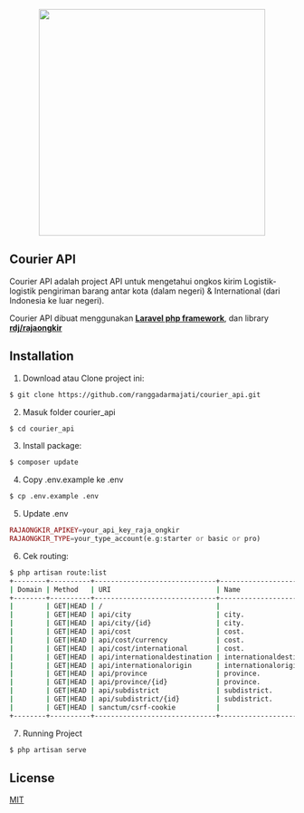 <p align="center"><a href="#" target="_blank"><img src="https://i.ibb.co/3v7HN7g/courier-api.png" width="400"></a></p>

## Courier API

Courier API adalah project API untuk mengetahui ongkos kirim Logistik-logistik pengiriman barang antar kota (dalam negeri) & International (dari Indonesia ke luar negeri).

Courier API dibuat menggunakan **[Laravel php framework](https://laravel.com)**, dan library **[rdj/rajaongkir](https://packagist.org/packages/rdj/rajaongkir)**



## Installation

1. Download atau Clone project ini:

```bash
$ git clone https://github.com/ranggadarmajati/courier_api.git
```
2. Masuk folder courier_api
```bash
$ cd courier_api
```
3. Install package:
```bash
$ composer update
```
4. Copy .env.example ke .env
```bash
$ cp .env.example .env
```
5. Update .env
```php
RAJAONGKIR_APIKEY=your_api_key_raja_ongkir
RAJAONGKIR_TYPE=your_type_account(e.g:starter or basic or pro)
```
6. Cek routing:
```bash
$ php artisan route:list
+--------+----------+------------------------------+---------------------------+---------------------------------------------------------------+------------+
| Domain | Method   | URI                          | Name                      | Action                                                        | Middleware |
+--------+----------+------------------------------+---------------------------+---------------------------------------------------------------+------------+
|        | GET|HEAD | /                            |                           | Closure                                                       | web        |
|        | GET|HEAD | api/city                     | city.                     | App\Http\Controllers\CityController@index                     | api        |
|        | GET|HEAD | api/city/{id}                | city.                     | App\Http\Controllers\CityController@show                      | api        |
|        | GET|HEAD | api/cost                     | cost.                     | App\Http\Controllers\CostController@index                     | api        |
|        | GET|HEAD | api/cost/currency            | cost.                     | App\Http\Controllers\CostController@currency                  | api        |
|        | GET|HEAD | api/cost/international       | cost.                     | App\Http\Controllers\CostController@internationalCost         | api        |
|        | GET|HEAD | api/internationaldestination | internationaldestination. | App\Http\Controllers\InternationalDestinationController@index | api        |
|        | GET|HEAD | api/internationalorigin      | internationalorigin.      | App\Http\Controllers\InternationalOriginController@index      | api        |
|        | GET|HEAD | api/province                 | province.                 | App\Http\Controllers\ProvinceController@index                 | api        |
|        | GET|HEAD | api/province/{id}            | province.                 | App\Http\Controllers\ProvinceController@show                  | api        |
|        | GET|HEAD | api/subdistrict              | subdistrict.              | App\Http\Controllers\SubdistrictController@index              | api        |
|        | GET|HEAD | api/subdistrict/{id}         | subdistrict.              | App\Http\Controllers\SubdistrictController@show               | api        |
|        | GET|HEAD | sanctum/csrf-cookie          |                           | Laravel\Sanctum\Http\Controllers\CsrfCookieController@show    | web        |
+--------+----------+------------------------------+---------------------------+---------------------------------------------------------------+------------+

```
7. Running Project

```bash
$ php artisan serve
```

## License
[MIT](https://choosealicense.com/licenses/mit/)